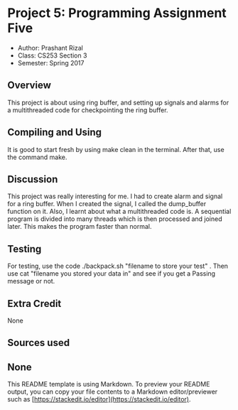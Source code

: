 # Project 5: Programming Assignment Five

* Author: Prashant Rizal
* Class: CS253 Section 3
* Semester: Spring 2017

## Overview
This project is about using ring buffer, and setting up signals and alarms for a multithreaded code for
checkpointing the ring buffer.

## Compiling and Using
It is good to start fresh by using make clean in the terminal. After that,
use the command make.


## Discussion

This project was really interesting for me. I had to create alarm and signal for a ring buffer. 
When I created the signal, I called the dump_buffer function on it. Also, I learnt about what a
multithreaded code is. A sequential program is divided into many threads which is then processed and joined
later. This makes the program faster than normal.

## Testing

For testing, use the code ./backpack.sh "filename to store your test" . Then use cat "filename
you stored your data in" and see if you get a Passing message or not.

## Extra Credit

None

## Sources used

None
----------
This README template is using Markdown. To preview your README output, you can copy your file contents to a Markdown editor/previewer such as [https://stackedit.io/editor](https://stackedit.io/editor).
